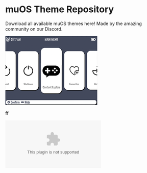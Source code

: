 # muOS Theme Repository

Download all available muOS themes here! Made by the amazing community on our Discord.

![GarstardOS](/preview/GarstardOS.png)


ff



![GarstardOS](https://github.com/VagueParade/themes-testing/releases/download/2024-05-16_1528/GarstardOS.zip)
